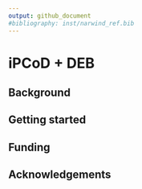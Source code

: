 ```yaml
---
output: github_document
#bibliography: inst/narwind_ref.bib
---
```


# iPCoD + DEB

## Background

## Getting started

## Funding

## Acknowledgements

